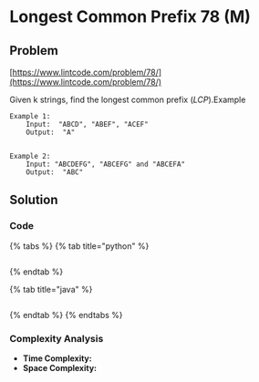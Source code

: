 # Longest Common Prefix 78 \(M\)

## Problem

[https://www.lintcode.com/problem/78/](https://www.lintcode.com/problem/78/)

Given k strings, find the longest common prefix \(_LCP_\).Example

```text
Example 1:
	Input:  "ABCD", "ABEF", "ACEF"
	Output:  "A"
	

Example 2:
	Input: "ABCDEFG", "ABCEFG" and "ABCEFA"
	Output:  "ABC"
```

## Solution

### Code

{% tabs %}
{% tab title="python" %}
```python

```
{% endtab %}

{% tab title="java" %}
```

```
{% endtab %}
{% endtabs %}

### Complexity Analysis

* **Time Complexity:**
* **Space Complexity:**

